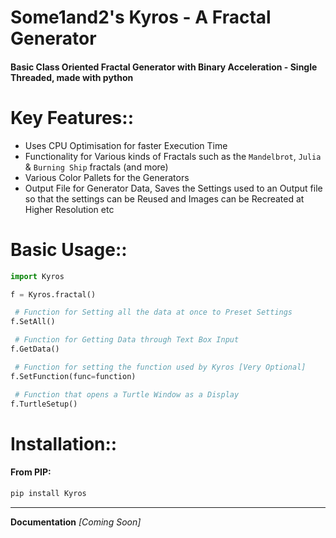 # Some1and2's Kyros - A Fractal Generator
#### Basic Class Oriented Fractal Generator with Binary Acceleration - Single Threaded, made with python
# Key Features:: 
 - Uses CPU Optimisation for faster Execution Time
 - Functionality for Various kinds of Fractals such as the `Mandelbrot`, `Julia` & `Burning Ship` fractals (and more)
 - Various Color Pallets for the Generators
 - Output File for Generator Data, Saves the Settings used to an Output file so that the settings can be Reused and Images can be Recreated at Higher Resolution etc

# Basic Usage::
```python
import Kyros

f = Kyros.fractal()

 # Function for Setting all the data at once to Preset Settings
f.SetAll()

 # Function for Getting Data through Text Box Input
f.GetData()

 # Function for setting the function used by Kyros [Very Optional]
f.SetFunction(func=function)

 # Function that opens a Turtle Window as a Display
f.TurtleSetup()

```

# Installation::
#### From PIP:
```bat
pip install Kyros
```
---
**Documentation** *[Coming Soon]*
